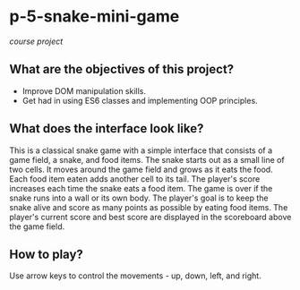 # p-5-snake-mini-game
_course project_
## What are the objectives of this project?
* Improve DOM manipulation skills.
* Get had in using ES6 classes and implementing OOP principles.
## What does the interface look like?
This is a classical snake game with a simple interface that consists of a game field, a snake, and food items. The snake starts out as a small line of two cells. It moves around the game field and grows as it eats the food. Each food item eaten adds another cell to its tail. The player's score increases each time the snake eats a food item. The game is over if the snake runs into a wall or its own body. The player's goal is to keep the snake alive and score as many points as possible by eating food items.
The player's current score and best score are displayed in the scoreboard above the game field.
## How to play?
Use arrow keys to control the movements - up, down, left, and right.
